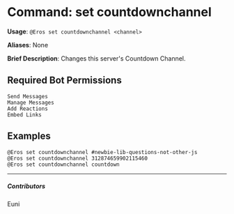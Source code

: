 # Command: set countdownchannel


**Usage**: `@Eros set countdownchannel <channel>`

**Aliases**: None

**Brief Description**: Changes this server's Countdown Channel.



## Required Bot Permissions

```
Send Messages
Manage Messages
Add Reactions
Embed Links
```

## Examples

```
@Eros set countdownchannel #newbie-lib-questions-not-other-js
@Eros set countdownchannel 312874659902115460
@Eros set countdownchannel countdown
```


---

##### Contributors


Euni
